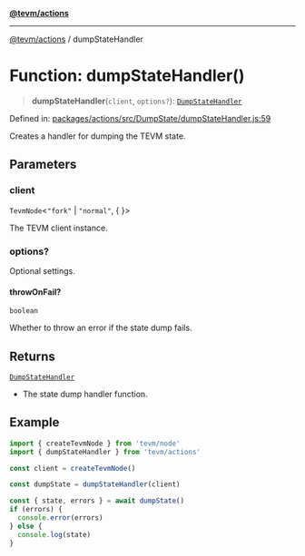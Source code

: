 [**@tevm/actions**](../README.md)

***

[@tevm/actions](../globals.md) / dumpStateHandler

# Function: dumpStateHandler()

> **dumpStateHandler**(`client`, `options?`): [`DumpStateHandler`](../type-aliases/DumpStateHandler.md)

Defined in: [packages/actions/src/DumpState/dumpStateHandler.js:59](https://github.com/evmts/tevm-monorepo/blob/main/packages/actions/src/DumpState/dumpStateHandler.js#L59)

Creates a handler for dumping the TEVM state.

## Parameters

### client

`TevmNode`\<`"fork"` \| `"normal"`, \{ \}\>

The TEVM client instance.

### options?

Optional settings.

#### throwOnFail?

`boolean`

Whether to throw an error if the state dump fails.

## Returns

[`DumpStateHandler`](../type-aliases/DumpStateHandler.md)

- The state dump handler function.

## Example

```typescript
import { createTevmNode } from 'tevm/node'
import { dumpStateHandler } from 'tevm/actions'

const client = createTevmNode()

const dumpState = dumpStateHandler(client)

const { state, errors } = await dumpState()
if (errors) {
  console.error(errors)
} else {
  console.log(state)
}
```
